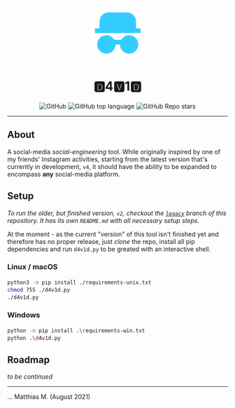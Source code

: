 <p align="center">
  <img alt="d4v1d" src="gui/src/images/logo.png" width="125" height="125" />
</p>
<h1 align="center">🅳4🆅1🅳</h1>
<p align="center">
  <img alt="GitHub" src="https://img.shields.io/github/license/MattMoony/d4v1d?style=for-the-badge">
  <img alt="GitHub top language" src="https://img.shields.io/github/languages/top/MattMoony/d4v1d?style=for-the-badge">
  <img alt="GitHub Repo stars" src="https://img.shields.io/github/stars/MattMoony/d4v1d?style=for-the-badge&color=cecece">
</p>

---

## About

A social-media *social-engineering* tool. While originally inspired by one of my friends' Instagram  activities, starting from the latest version that's currently in development, `v4`, it should have the ability to be expanded to encompass **any** social-media platform.

## Setup

*To run the older, but finished version, `v2`, checkout the [`legacy`](https://github.com/MattMoony/d4v1d/tree/legacy) branch of this repository. It has its own `README.md` with all necessary setup steps.*

At the moment - as the current "version" of this tool isn't finished yet and therefore has no proper release, just *clone* the repo, install all pip dependencies and run `d4v1d.py` to be greated with an interactive shell.

### Linux / macOS

```bash
python3 -m pip install ./requirements-unix.txt
chmod 755 ./d4v1d.py
./d4v1d.py
```

### Windows

```bash
python -m pip install .\requirements-win.txt
python .\d4v1d.py
```

## Roadmap

*to be continued*

---

... Matthias M. (August 2021)